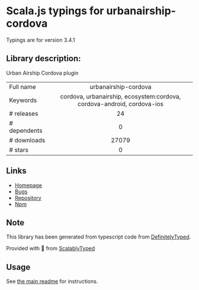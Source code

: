 
# Scala.js typings for urbanairship-cordova

Typings are for version 3.4.1

## Library description:
Urban Airship Cordova plugin

|                    |                 |
| ------------------ | :-------------: |
| Full name          | urbanairship-cordova |
| Keywords           | cordova, urbanairship, ecosystem:cordova, cordova-android, cordova-ios |
| # releases         | 24 |
| # dependents       | 0 |
| # downloads        | 27079 |
| # stars            | 0 |

## Links
- [Homepage](https://github.com/urbanairship/urbanairship-cordova.git)
- [Bugs](https://github.com/urbanairship/urbanairship-cordova/issues)
- [Repository](https://github.com/urbanairship/urbanairship-cordova)
- [Npm](https://www.npmjs.com/package/urbanairship-cordova)
    


## Note
This library has been generated from typescript code from [DefinitelyTyped](https://definitelytyped.org).

Provided with :purple_heart: from [ScalablyTyped](https://github.com/oyvindberg/ScalablyTyped)

## Usage
See [the main readme](../../readme.md) for instructions.


